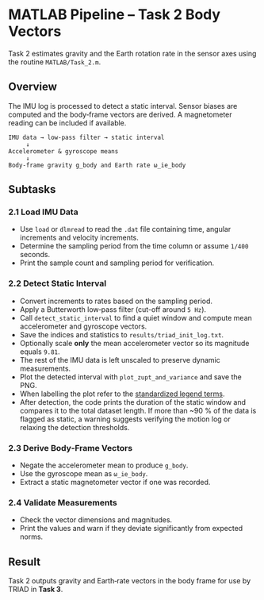 # MATLAB Pipeline – Task 2 Body Vectors

Task 2 estimates gravity and the Earth rotation rate in the sensor axes using the routine `MATLAB/Task_2.m`.

## Overview

The IMU log is processed to detect a static interval.  Sensor biases are computed and the body‑frame vectors are derived.  A magnetometer reading can be included if available.

```text
IMU data → low-pass filter → static interval
     ↓
Accelerometer & gyroscope means
     ↓
Body-frame gravity g_body and Earth rate ω_ie_body
```

## Subtasks

### 2.1 Load IMU Data
- Use `load` or `dlmread` to read the `.dat` file containing time, angular increments and velocity increments.
- Determine the sampling period from the time column or assume `1/400` seconds.
- Print the sample count and sampling period for verification.

### 2.2 Detect Static Interval
- Convert increments to rates based on the sampling period.
- Apply a Butterworth low‑pass filter (cut-off around `5 Hz`).
- Call `detect_static_interval` to find a quiet window and compute mean accelerometer and gyroscope vectors.
- Save the indices and statistics to `results/triad_init_log.txt`.
- Optionally scale **only** the mean accelerometer vector so its magnitude equals `9.81`.
- The rest of the IMU data is left unscaled to preserve dynamic measurements.
- Plot the detected interval with `plot_zupt_and_variance` and save the PNG.
- When labelling the plot refer to the [standardized legend terms](../PlottingChecklist.md#standardized-legend-terms).
- After detection, the code prints the duration of the static window and
  compares it to the total dataset length. If more than ~90 % of the data is
  flagged as static, a warning suggests verifying the motion log or relaxing the
  detection thresholds.

### 2.3 Derive Body‑Frame Vectors
- Negate the accelerometer mean to produce `g_body`.
- Use the gyroscope mean as `ω_ie_body`.
- Extract a static magnetometer vector if one was recorded.

### 2.4 Validate Measurements
- Check the vector dimensions and magnitudes.
- Print the values and warn if they deviate significantly from expected norms.

## Result

Task 2 outputs gravity and Earth‑rate vectors in the body frame for use by TRIAD in **Task 3**.
